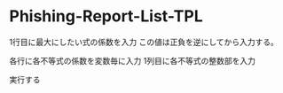 # Phishing-Report-List-TPL
1行目に最大にしたい式の係数を入力
この値は正負を逆にしてから入力する。

各行に各不等式の係数を変数毎に入力
1列目に各不等式の整数部を入力

実行する
